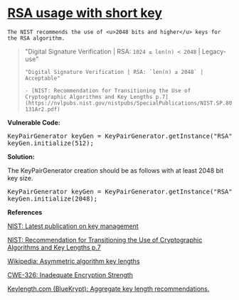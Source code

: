 # [RSA usage with short key](https://find-sec-bugs.github.io/bugs.htm#RSA_KEY_SIZE)

    The NIST recommends the use of <u>2048 bits and higher</u> keys for the RSA algorithm.

> "Digital Signature Verification | RSA: `1024 ≤ len(n) < 2048` | Legacy-use"  
> 
>     "Digital Signature Verification | RSA: `len(n) ≥ 2048` | Acceptable"  
> 
>     - [NIST: Recommendation for Transitioning the Use of Cryptographic Algorithms and Key Lengths p.7](https://nvlpubs.nist.gov/nistpubs/SpecialPublications/NIST.SP.800-131Ar2.pdf)

**Vulnerable Code:**  

<pre>
KeyPairGenerator keyGen = KeyPairGenerator.getInstance("RSA");
keyGen.initialize(512);
</pre>

**Solution:**  

The KeyPairGenerator creation should be as follows with at least 2048 bit key size.  

<pre>
KeyPairGenerator keyGen = KeyPairGenerator.getInstance("RSA");
keyGen.initialize(2048);
</pre>

**References**  

[NIST: Latest publication on key management](https://csrc.nist.gov/projects/key-management)  

[NIST: Recommendation for Transitioning the Use of Cryptographic Algorithms and Key Lengths p.7](https://nvlpubs.nist.gov/nistpubs/SpecialPublications/NIST.SP.800-131Ar2.pdf)  

[Wikipedia: Asymmetric algorithm key lengths](https://en.wikipedia.org/wiki/Key_size#Asymmetric%5Falgorithm%5Fkey%5Flengths)  

[CWE-326: Inadequate Encryption Strength](https://cwe.mitre.org/data/definitions/326.html)  

[Keylength.com (BlueKrypt): Aggregate key length recommendations.](https://www.keylength.com/en/compare/)